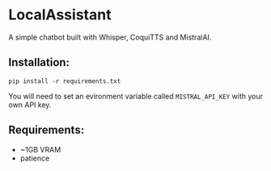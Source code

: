 # LocalAssistant
A simple chatbot built with Whisper, CoquiTTS and MistralAI.

## Installation:
```
pip install -r requirements.txt
```
You will need to set an evironment variable called ``MISTRAL_API_KEY`` with your own API key.

## Requirements:
* ~1GB VRAM
* patience
  
